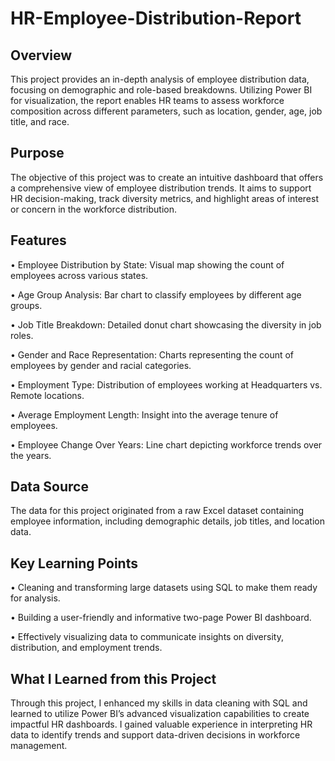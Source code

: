 # HR-Employee-Distribution-Report

## Overview

This project provides an in-depth analysis of employee distribution data, focusing on demographic and role-based breakdowns. Utilizing Power BI for visualization, the report enables HR teams to assess workforce composition across different parameters, such as location, gender, age, job title, and race.

## Purpose

The objective of this project was to create an intuitive dashboard that offers a comprehensive view of employee distribution trends. It aims to support HR decision-making, track diversity metrics, and highlight areas of interest or concern in the workforce distribution.

## Features

• Employee Distribution by State: Visual map showing the count of employees across various states.

• Age Group Analysis: Bar chart to classify employees by different age groups.

• Job Title Breakdown: Detailed donut chart showcasing the diversity in job roles.

• Gender and Race Representation: Charts representing the count of employees by gender and racial categories.

• Employment Type: Distribution of employees working at Headquarters vs. Remote locations.

• Average Employment Length: Insight into the average tenure of employees.

• Employee Change Over Years: Line chart depicting workforce trends over the years.

## Data Source

The data for this project originated from a raw Excel dataset containing employee information, including demographic details, job titles, and location data.

## Key Learning Points

• Cleaning and transforming large datasets using SQL to make them ready for analysis.

• Building a user-friendly and informative two-page Power BI dashboard.

• Effectively visualizing data to communicate insights on diversity, distribution, and employment trends.

## What I Learned from this Project

Through this project, I enhanced my skills in data cleaning with SQL and learned to utilize Power BI’s advanced visualization capabilities to create impactful HR dashboards. I gained valuable experience in interpreting HR data to identify trends and support data-driven decisions in workforce management.
